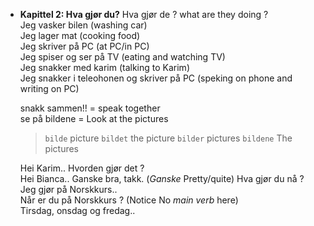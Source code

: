 - **Kapittel 2: Hva gjør du?**
  Hva gjør de ? what are they doing ?  
  Jeg vasker bilen (washing car)  
  Jeg lager mat (cooking food)  
  Jeg skriver på PC (at PC/in PC)  
  Jeg spiser og ser på TV (eating and watching TV)  
  Jeg snakker med karim (talking to Karim)  
  Jeg snakker i teleohonen og skriver på PC (speking on phone and writing on PC)

  snakk sammen!! = speak together  
  se på bildene = Look at the pictures  

  >`bilde` picture `bildet` the picture `bilder` pictures `bildene` The pictures

  Hei Karim.. Hvorden gjør det ?  
  Hei Bianca.. Ganske bra, takk. (*Ganske* Pretty/quite)
  Hva gjør du nå ?  
  Jeg gjør på Norskkurs..  
  Når er du på Norskkurs ? (Notice No *main verb* here)  
  Tirsdag, onsdag og fredag..  
  

